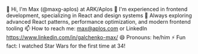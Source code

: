 👋 Hi, I'm Max (@maxg-aplos) at ARK/Aplos
👀 I'm experienced in frontend development, specializing in React and design systems
🌱 Always exploring advanced React patterns, performance optimization, and modern frontend tooling
📫 How to reach me: max@aplos.com or LinkedIn https://www.linkedin.com/in/galchenko-max/
😄 Pronouns: he/him
⚡ Fun fact: I watched Star Wars for the first time at 34!
<!---
maxg-aplos/maxg-aplos is a ✨ special ✨ repository because its `README.md` (this file) appears on your GitHub profile.
You can click the Preview link to take a look at your changes.
--->
